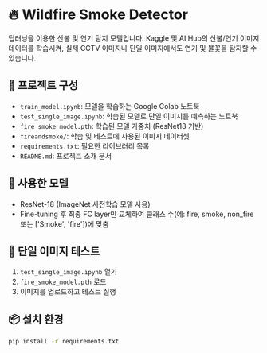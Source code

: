 # 🔥 Wildfire Smoke Detector

딥러닝을 이용한 산불 및 연기 탐지 모델입니다. Kaggle 및 AI Hub의 산불/연기 이미지 데이터를 학습시켜, 실제 CCTV 이미지나 단일 이미지에서도 연기 및 불꽃을 탐지할 수 있습니다.

## 📁 프로젝트 구성

- `train_model.ipynb`: 모델을 학습하는 Google Colab 노트북
- `test_single_image.ipynb`: 학습된 모델로 단일 이미지를 예측하는 노트북
- `fire_smoke_model.pth`: 학습된 모델 가중치 (ResNet18 기반)
- `fireandsmoke/`: 학습 및 테스트에 사용된 이미지 데이터셋
- `requirements.txt`: 필요한 라이브러리 목록
- `README.md`: 프로젝트 소개 문서

## 🧠 사용한 모델

- ResNet-18 (ImageNet 사전학습 모델 사용)
- Fine-tuning 후 최종 FC layer만 교체하여 클래스 수(예: fire, smoke, non_fire 또는 ['Smoke', 'fire'])에 맞춤

## 🧪 단일 이미지 테스트

1. `test_single_image.ipynb` 열기
2. `fire_smoke_model.pth` 로드
3. 이미지를 업로드하고 테스트 실행

## 📦 설치 환경

```bash
pip install -r requirements.txt
